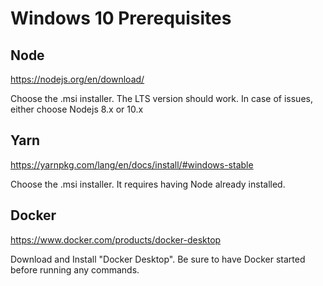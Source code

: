 # Windows 10 Prerequisites

## Node

https://nodejs.org/en/download/

Choose the .msi installer. The LTS version should work. In case of issues, either choose Nodejs 8.x or 10.x

## Yarn

https://yarnpkg.com/lang/en/docs/install/#windows-stable

Choose the .msi installer. It requires having Node already installed.

## Docker

https://www.docker.com/products/docker-desktop

Download and Install "Docker Desktop". Be sure to have Docker started before running any commands. 